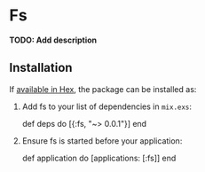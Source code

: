 # Fs

**TODO: Add description**

## Installation

If [available in Hex](https://hex.pm/docs/publish), the package can be installed as:

  1. Add fs to your list of dependencies in `mix.exs`:

        def deps do
          [{:fs, "~> 0.0.1"}]
        end

  2. Ensure fs is started before your application:

        def application do
          [applications: [:fs]]
        end

